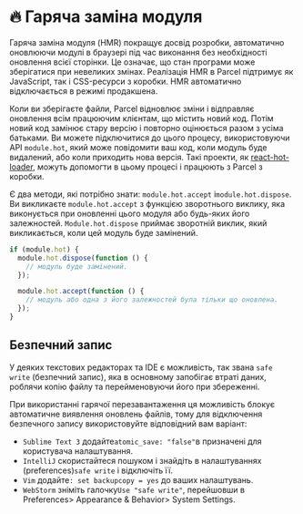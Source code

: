 # 🔥 Гаряча заміна модуля

Гаряча заміна модуля \(HMR\) покращує досвід розробки, автоматично оновлюючи модулі в браузері під час виконання без необхідності оновлення всієї сторінки. Це означає, що стан програми може зберігатися при невеликих змінах. Реалізація HMR в Parcel підтримує як JavaScript, так і CSS-ресурси з коробки. HMR автоматично відключається в режимі продакшена.

Коли ви зберігаєте файли, Parcel відновлює зміни і відправляє оновлення всім працюючим клієнтам, що містить новий код. Потім новий код замінює стару версію і повторно оцінюється разом з усіма батьками. Ви можете підключитися до цього процесу, використовуючи API `module.hot`, який може повідомити ваш код, коли модуль буде видалений, або коли приходить нова версія. Такі проекти, як [react-hot-loader](https://github.com/gaearon/react-hot-loader), можуть допомогти в цьому процесі і працюють з Parcel з коробки.

Є два методи, які потрібно знати: `module.hot.accept` і`module.hot.dispose`. Ви викликаєте `module.hot.accept` з функцією зворотнього виклику, яка виконується при оновленні цього модуля або будь-яких його залежностей. `Module.hot.dispose` приймає зворотній виклик, який викликається, коли цей модуль буде замінений.

```javascript
if (module.hot) {
  module.hot.dispose(function () {
    // модуль буде замінений.
  });

  module.hot.accept(function () {
    // модуль або одна з його залежностей була тільки що оновлена.
  });
}
```

## Безпечний запис

У деяких текстових редакторах та IDE є можливість, так звана `safe write` \(безпечний запис\), яка в основному запобігає втраті даних, роблячи копію файлу та перейменовуючи його при збереженні.

При використанні гарячої перезавантаження ця можливість блокує автоматичне виявлення оновлень файлів, тому для відключення безпечного запису використовуйте відповідний вам варіант:

* `Sublime Text 3` додайте`atomic_save: "false"`в призначені для користувача налаштування.
* `IntelliJ` скористайтеся пошуком і знайдіть в налаштуваннях \(preferences\)`safe write` і відключіть її.
* `Vim` додайте`: set backupcopy = yes` до ваших налаштувань.
* `WebStorm` зніміть галочку`Use "safe write"`, перейшовши в Preferences&gt; Appearance & Behavior&gt; System Settings.


